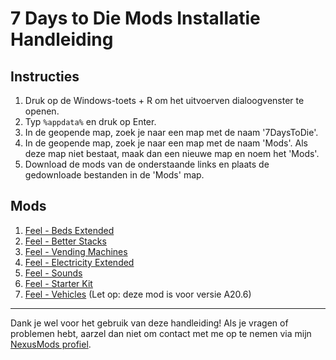 # 7 Days to Die Mods Installatie Handleiding

## Instructies

1. Druk op de Windows-toets + R om het uitvoerven dialoogvenster te openen.
2. Typ `%appdata%` en druk op Enter.
3. In de geopende map, zoek je naar een map met de naam '7DaysToDie'.
4. In de geopende map, zoek je naar een map met de naam 'Mods'. Als deze map niet bestaat, maak dan een nieuwe map en noem het 'Mods'.
5. Download de mods van de onderstaande links en plaats de gedownloade bestanden in de 'Mods' map.

## Mods

1. [Feel - Beds Extended](https://www.nexusmods.com/7daystodie/mods/968)
2. [Feel - Better Stacks](https://www.nexusmods.com/7daystodie/mods/3044)
3. [Feel - Vending Machines](https://www.nexusmods.com/7daystodie/mods/2784)
4. [Feel - Electricity Extended](https://www.nexusmods.com/7daystodie/mods/956)
5. [Feel - Sounds](https://www.nexusmods.com/7daystodie/mods/2717)
6. [Feel - Starter Kit](https://www.nexusmods.com/7daystodie/mods/2718)
7. [Feel - Vehicles](https://www.nexusmods.com/7daystodie/mods/921) (Let op: deze mod is voor versie A20.6)

---

Dank je wel voor het gebruik van deze handleiding! Als je vragen of problemen hebt, aarzel dan niet om contact met me op te nemen via mijn [NexusMods profiel](https://www.nexusmods.com/users/52150726).
